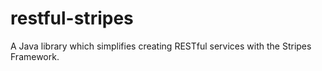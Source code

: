 # restful-stripes
A Java library which simplifies creating RESTful services with the Stripes Framework.

